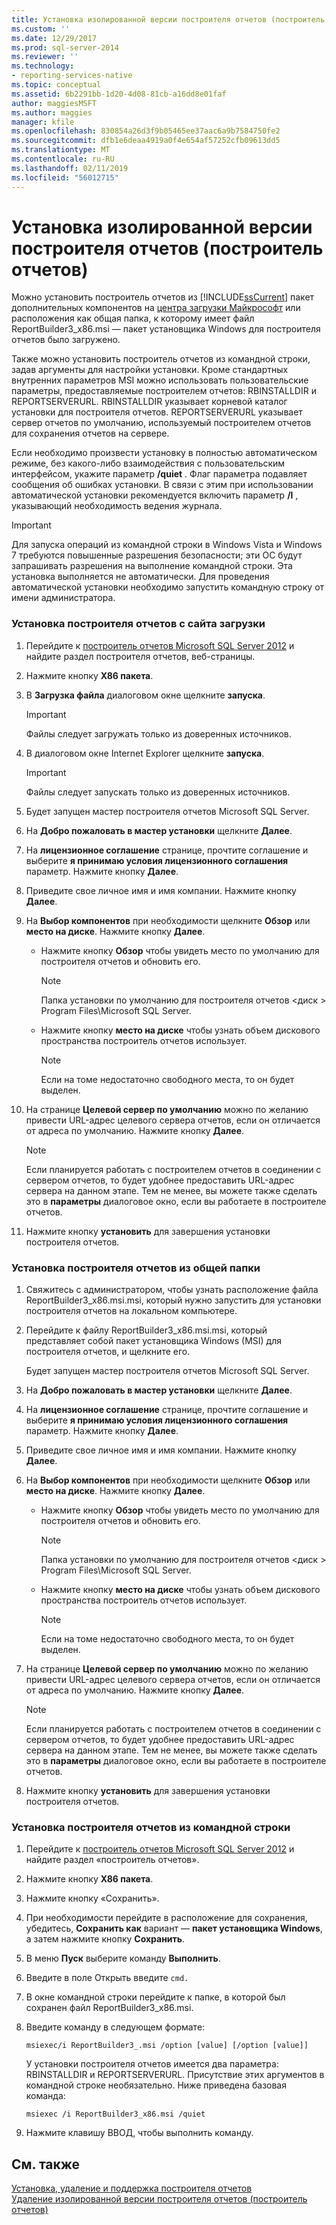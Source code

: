 ```yaml
---
title: Установка изолированной версии построителя отчетов (построитель отчетов) | Документация Майкрософт
ms.custom: ''
ms.date: 12/29/2017
ms.prod: sql-server-2014
ms.reviewer: ''
ms.technology:
- reporting-services-native
ms.topic: conceptual
ms.assetid: 6b2291bb-1d20-4d08-81cb-a16dd8e01faf
author: maggiesMSFT
ms.author: maggies
manager: kfile
ms.openlocfilehash: 830854a26d3f9b05465ee37aac6a9b7584750fe2
ms.sourcegitcommit: dfb1e6deaa4919a0f4e654af57252cfb09613dd5
ms.translationtype: MT
ms.contentlocale: ru-RU
ms.lasthandoff: 02/11/2019
ms.locfileid: "56012715"
---
```

# <a name="install-the-stand-alone-version-of-report-builder-report-builder"></a>Установка изолированной версии построителя отчетов (построитель отчетов)
  Можно установить построитель отчетов из [!INCLUDE[ssCurrent](../../includes/sscurrent-md.md)] пакет дополнительных компонентов на [центра загрузки Майкрософт](https://go.microsoft.com/fwlink/?LinkID=168472) или расположения как общая папка, к которому имеет файл ReportBuilder3_x86.msi — пакет установщика Windows для построителя отчетов было загружено.  
  
 Также можно установить построитель отчетов из командной строки, задав аргументы для настройки установки. Кроме стандартных внутренних параметров MSI можно использовать пользовательские параметры, предоставляемые построителем отчетов: RBINSTALLDIR и REPORTSERVERURL. RBINSTALLDIR указывает корневой каталог установки для построителя отчетов. REPORTSERVERURL указывает сервер отчетов по умолчанию, используемый построителем отчетов для сохранения отчетов на сервере.  
  
 Если необходимо произвести установку в полностью автоматическом режиме, без какого-либо взаимодействия с пользовательским интерфейсом, укажите параметр **/quiet** . Флаг параметра подавляет сообщения об ошибках установки. В связи с этим при использовании автоматической установки рекомендуется включить параметр **/l** , указывающий необходимость ведения журнала.  
  
> [!IMPORTANT]  
>  Для запуска операций из командной строки в Windows Vista и Windows 7 требуются повышенные разрешения безопасности; эти ОС будут запрашивать разрешения на выполнение командной строки. Эта установка выполняется не автоматически. Для проведения автоматической установки необходимо запустить командную строку от имени администратора.  
  
### <a name="to-install-report-builder-from-the-download-site"></a>Установка построителя отчетов с сайта загрузки  
  
1.  Перейдите к [построитель отчетов Microsoft SQL Server 2012](https://go.microsoft.com/fwlink/?LinkID=219138) и найдите раздел построителя отчетов, веб-страницы.  
  
2.  Нажмите кнопку **X86 пакета**.  
  
3.  В **Загрузка файла** диалоговом окне щелкните **запуска**.  
  
    > [!IMPORTANT]  
    >  Файлы следует загружать только из доверенных источников.  
  
4.  В диалоговом окне Internet Explorer щелкните **запуска**.  
  
    > [!IMPORTANT]  
    >  Файлы следует запускать только из доверенных источников.  
  
5.  Будет запущен мастер построителя отчетов Microsoft SQL Server.  
  
6.  На **Добро пожаловать в мастер установки** щелкните **Далее**.  
  
7.  На **лицензионное соглашение** странице, прочтите соглашение и выберите **я принимаю условия лицензионного соглашения** параметр. Нажмите кнопку **Далее**.  
  
8.  Приведите свое личное имя и имя компании. Нажмите кнопку **Далее**.  
  
9. На **Выбор компонентов** при необходимости щелкните **Обзор** или **место на диске**. Нажмите кнопку **Далее**.  
  
    -   Нажмите кнопку **Обзор** чтобы увидеть место по умолчанию для построителя отчетов и обновить его.  
  
        > [!NOTE]  
        >  Папка установки по умолчанию для построителя отчетов \<диск > Program Files\Microsoft SQL Server.  
  
    -   Нажмите кнопку **место на диске** чтобы узнать объем дискового пространства построитель отчетов использует.  
  
        > [!NOTE]  
        >  Если на томе недостаточно свободного места, то он будет выделен.  
  
10. На странице **Целевой сервер по умолчанию** можно по желанию привести URL-адрес целевого сервера отчетов, если он отличается от адреса по умолчанию. Нажмите кнопку **Далее**.  
  
    > [!NOTE]  
    >  Если планируется работать с построителем отчетов в соединении с сервером отчетов, то будет удобнее предоставить URL-адрес сервера на данном этапе. Тем не менее, вы можете также сделать это в **параметры** диалоговое окно, если вы работаете в построителе отчетов.  
  
11. Нажмите кнопку **установить** для завершения установки построителя отчетов.  
  
### <a name="to-install-report-builder-from-a-share"></a>Установка построителя отчетов из общей папки  
  
1.  Свяжитесь с администратором, чтобы узнать расположение файла ReportBuilder3_x86.msi.msi, который нужно запустить для установки построителя отчетов на локальном компьютере.  
  
2.  Перейдите к файлу ReportBuilder3_x86.msi.msi, который представляет собой пакет установщика Windows (MSI) для построителя отчетов, и щелкните его.  
  
     Будет запущен мастер построителя отчетов Microsoft SQL Server.  
  
3.  На **Добро пожаловать в мастер установки** щелкните **Далее**.  
  
4.  На **лицензионное соглашение** странице, прочтите соглашение и выберите **я принимаю условия лицензионного соглашения** параметр. Нажмите кнопку **Далее**.  
  
5.  Приведите свое личное имя и имя компании. Нажмите кнопку **Далее**.  
  
6.  На **Выбор компонентов** при необходимости щелкните **Обзор** или **место на диске**. Нажмите кнопку **Далее**.  
  
    -   Нажмите кнопку **Обзор** чтобы увидеть место по умолчанию для построителя отчетов и обновить его.  
  
        > [!NOTE]  
        >  Папка установки по умолчанию для построителя отчетов \<диск > Program Files\Microsoft SQL Server.  
  
    -   Нажмите кнопку **место на диске** чтобы узнать объем дискового пространства построитель отчетов использует.  
  
        > [!NOTE]  
        >  Если на томе недостаточно свободного места, то он будет выделен.  
  
7.  На странице **Целевой сервер по умолчанию** можно по желанию привести URL-адрес целевого сервера отчетов, если он отличается от адреса по умолчанию. Нажмите кнопку **Далее**.  
  
    > [!NOTE]  
    >  Если планируется работать с построителем отчетов в соединении с сервером отчетов, то будет удобнее предоставить URL-адрес сервера на данном этапе. Тем не менее, вы можете также сделать это в **параметры** диалоговое окно, если вы работаете в построителе отчетов.  
  
8.  Нажмите кнопку **установить** для завершения установки построителя отчетов.  
  
### <a name="to-install-report-builder-from-the-command-line"></a>Установка построителя отчетов из командной строки  
  
1.  Перейдите к [построитель отчетов Microsoft SQL Server 2012](https://go.microsoft.com/fwlink/?LinkID=219138) и найдите раздел «построитель отчетов».  
  
2.  Нажмите кнопку **X86 пакета**.  
  
3.  Нажмите кнопку «Сохранить».  
  
4.  При необходимости перейдите в расположение для сохранения, убедитесь, **Сохранить как** вариант — **пакет установщика Windows**, а затем нажмите кнопку **Сохранить**.  
  
5.  В меню **Пуск** выберите команду **Выполнить**.  
  
6.  Введите в поле Открыть введите `cmd.`  
  
7.  В окне командной строки перейдите к папке, в которой был сохранен файл ReportBuilder3_x86.msi.  
  
8.  Введите команду в следующем формате:  
  
     `msiexec/i ReportBuilder3_.msi /option [value] [/option [value]]`  
  
     У установки построителя отчетов имеется два параметра: RBINSTALLDIR и REPORTSERVERURL. Присутствие этих аргументов в командной строке необязательно. Ниже приведена базовая команда:  
  
     `msiexec /i ReportBuilder3_x86.msi /quiet`  
  
9. Нажмите клавишу ВВОД, чтобы выполнить команду.  
  
## <a name="see-also"></a>См. также  
 [Установка, удаление и поддержка построителя отчетов](../install-uninstall-and-report-builder-support.md)   
 [Удаление изолированной версии построителя отчетов &#40;построитель отчетов&#41;](install-report-builder.md)  
  
  
